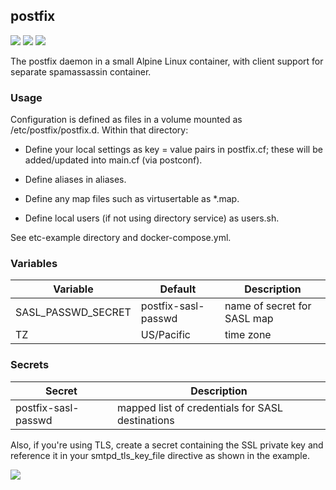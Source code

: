 ## postfix
[![](https://images.microbadger.com/badges/version/instantlinux/postfix.svg)](https://microbadger.com/images/instantlinux/postfix "Version badge") [![](https://images.microbadger.com/badges/image/instantlinux/postfix.svg)](https://microbadger.com/images/instantlinux/postfix "Image badge") [![](https://images.microbadger.com/badges/commit/instantlinux/postfix.svg)](https://microbadger.com/images/instantlinux/postfix "Commit badge")

The postfix daemon in a small Alpine Linux container, with client
support for separate spamassassin container.

### Usage

Configuration is defined as files in a volume mounted as
/etc/postfix/postfix.d. Within that directory:

* Define your local settings as key = value pairs in postfix.cf; these
will be added/updated into main.cf (via postconf).

* Define aliases in aliases.

* Define any map files such as virtusertable as *.map.

* Define local users (if not using directory service) as users.sh.

See etc-example directory and docker-compose.yml.

### Variables

| Variable | Default | Description |
| -------- | ------- | ----------- |
| SASL_PASSWD_SECRET | postfix-sasl-passwd | name of secret for SASL map |
| TZ | US/Pacific | time zone |

### Secrets

| Secret | Description |
| ------ | ----------- |
| postfix-sasl-passwd | mapped list of credentials for SASL destinations|

Also, if you're using TLS, create a secret containing the SSL private key and
reference it in your smtpd_tls_key_file directive as shown in the example.

[![](https://images.microbadger.com/badges/license/instantlinux/postfix.svg)](https://microbadger.com/images/instantlinux/postfix "License badge")

